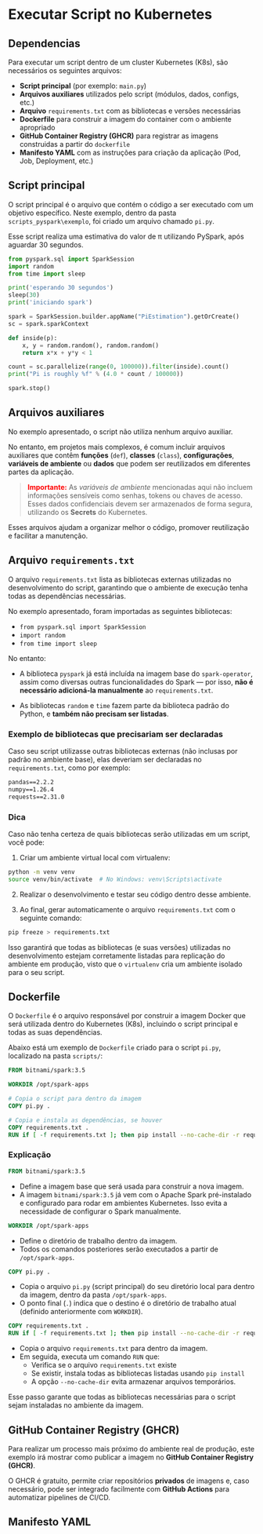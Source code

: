 # Executar Script no Kubernetes

## Dependencias
Para executar um script dentro de um cluster Kubernetes (K8s), são necessários os seguintes arquivos:
* **Script principal** (por exemplo: `main.py`)
* **Arquivos auxiliares** utilizados pelo script (módulos, dados, configs, etc.)
* **Arquivo** `requirements.txt` com as bibliotecas e versões necessárias
* **Dockerfile** para construir a imagem do container com o ambiente apropriado
* **GitHub Container Registry (GHCR)** para registrar as imagens construidas a partir do `dockerfile`
* **Manifesto YAML** com as instruções para criação da aplicação (Pod, Job, Deployment, etc.)

## Script principal
O script principal é o arquivo que contém o código a ser executado com um objetivo específico.
Neste exemplo, dentro da pasta `scripts_pyspark\exemplo`, foi criado um arquivo chamado `pi.py`.

Esse script realiza uma estimativa do valor de π utilizando PySpark, após aguardar 30 segundos.

```python
from pyspark.sql import SparkSession
import random
from time import sleep

print('esperando 30 segundos')
sleep(30)
print('iniciando spark')

spark = SparkSession.builder.appName("PiEstimation").getOrCreate()
sc = spark.sparkContext

def inside(p):
    x, y = random.random(), random.random()
    return x*x + y*y < 1

count = sc.parallelize(range(0, 100000)).filter(inside).count()
print("Pi is roughly %f" % (4.0 * count / 100000))

spark.stop()
```

## Arquivos auxiliares
No exemplo apresentado, o script não utiliza nenhum arquivo auxiliar.

No entanto, em projetos mais complexos, é comum incluir arquivos auxiliares que contêm **funções** (`def`), **classes** (`class`), **configurações**, **variáveis de ambiente** ou **dados** que podem ser reutilizados em diferentes partes da aplicação.

> <span style="color:red"><strong>Importante:</strong></span> As *variáveis de ambiente* mencionadas aqui não incluem informações sensíveis como senhas, tokens ou chaves de acesso. Esses dados confidenciais devem ser armazenados de forma segura, utilizando os **Secrets** do Kubernetes.

Esses arquivos ajudam a organizar melhor o código, promover reutilização e facilitar a manutenção.

## Arquivo `requirements.txt`
O arquivo `requirements.txt` lista as bibliotecas externas utilizadas no desenvolvimento do script, garantindo que o ambiente de execução tenha todas as dependências necessárias.

No exemplo apresentado, foram importadas as seguintes bibliotecas:

* `from pyspark.sql import SparkSession`
* `import random`
* `from time import sleep`

No entanto:
* A biblioteca `pyspark` já está incluída na imagem base do `spark-operator`, assim como diversas outras funcionalidades do Spark — por isso, **não é necessário adicioná-la manualmente** ao `requirements.txt`.

* As bibliotecas `random` e `time` fazem parte da biblioteca padrão do Python, e **também não precisam ser listadas**.

### Exemplo de bibliotecas que precisariam ser declaradas
Caso seu script utilizasse outras bibliotecas externas (não inclusas por padrão no ambiente base), elas deveriam ser declaradas no `requirements.txt`, como por exemplo:

```txt
pandas==2.2.2
numpy==1.26.4
requests==2.31.0
```

### Dica
Caso não tenha certeza de quais bibliotecas serão utilizadas em um script, você pode:

1. Criar um ambiente virtual local com virtualenv:
```bash
python -m venv venv
source venv/bin/activate  # No Windows: venv\Scripts\activate
```

2. Realizar o desenvolvimento e testar seu código dentro desse ambiente.

3. Ao final, gerar automaticamente o arquivo `requirements.txt` com o seguinte comando:
```bash
pip freeze > requirements.txt
```

Isso garantirá que todas as bibliotecas (e suas versões) utilizadas no desenvolvimento estejam corretamente listadas para replicação do ambiente em produção, visto que o `virtualenv` cria um ambiente isolado para o seu script.

## Dockerfile
O `Dockerfile` é o arquivo responsável por construir a imagem Docker que será utilizada dentro do Kubernetes (K8s), incluindo o script principal e todas as suas dependências.

Abaixo está um exemplo de `Dockerfile` criado para o script `pi.py`, localizado na pasta `scripts/`:

```dockerfile
FROM bitnami/spark:3.5

WORKDIR /opt/spark-apps

# Copia o script para dentro da imagem
COPY pi.py .

# Copia e instala as dependências, se houver
COPY requirements.txt .
RUN if [ -f requirements.txt ]; then pip install --no-cache-dir -r requirements.txt; fi
```

### Explicação

```dockerfile
FROM bitnami/spark:3.5
```
* Define a imagem base que será usada para construir a nova imagem.
* A imagem `bitnami/spark:3.5` já vem com o Apache Spark pré-instalado e configurado para rodar em ambientes Kubernetes. Isso evita a necessidade de configurar o Spark manualmente.

```dockerfile
WORKDIR /opt/spark-apps
```
* Define o diretório de trabalho dentro da imagem.
* Todos os comandos posteriores serão executados a partir de `/opt/spark-apps`.

```dockerfile
COPY pi.py .
```
* Copia o arquivo `pi.py` (script principal) do seu diretório local para dentro da imagem, dentro da pasta `/opt/spark-apps`.
* O ponto final (`.`) indica que o destino é o diretório de trabalho atual (definido anteriormente com `WORKDIR`).

```dockerfile
COPY requirements.txt .
RUN if [ -f requirements.txt ]; then pip install --no-cache-dir -r requirements.txt; fi
```
* Copia o arquivo `requirements.txt` para dentro da imagem.
* Em seguida, executa um comando `RUN` que:
    * Verifica se o arquivo `requirements.txt` existe
    * Se existir, instala todas as bibliotecas listadas usando `pip install`
    * A opção `--no-cache-dir` evita armazenar arquivos temporários.

Esse passo garante que todas as bibliotecas necessárias para o script sejam instaladas no ambiente da imagem.

## GitHub Container Registry (GHCR)

Para realizar um processo mais próximo do ambiente real de produção, este exemplo irá mostrar como publicar a imagem no **GitHub Container Registry (GHCR)**.

O GHCR é gratuito, permite criar repositórios **privados** de imagens e, caso necessário, pode ser integrado facilmente com **GitHub Actions** para automatizar pipelines de CI/CD.


## Manifesto YAML
